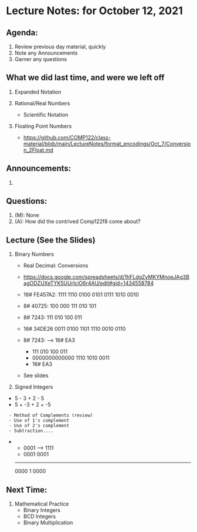 # Lecture Notes: for October 12, 2021 


## Agenda:
  1. Review previous day material, quickly
  1. Note any Announcements
  1. Garner any questions


## What we did last time, and were we left off

  1. Expanded Notation

  1. Rational/Real Numbers 
     - Scientific Notation

  1. Floating Point Numbers
     - https://github.com/COMP122/class-material/blob/main/LectureNotes/format_encodings/Oct_7/Conversion_2Float.md

   
## Announcements:
   1. 

## Questions:
   1. (M): None 
   1. (A): How did the contrived Comp122f8 come about?


## Lecture  (See the Slides)

  1. Binary Numbers
     - Real Decimal: Conversions
     - https://docs.google.com/spreadsheets/d/1hFLdgZyMKYMnoeJAg3BagODZUXeTYK5UUrIciO6r4AU/edit#gid=1434558784

     - 16# FE457A2:  1111 1110 0100 0101 0111 1010 0010
     - 8# 40725:     100 000 111 010 101

     - 8# 7243:   111  010 100 011
     - 16# 34DE26  0011 0100 1101 1110 0010 0110

     - 8# 7243:  -->  16# EA3
       - 111  010 100 011
       - 0000000000000 1110 1010 0011
       - 16# EA3

     -  See slides

  1. Signed Integers

   *  5 - 3 + 2 - 5
   *  5 + -3 + 2 + -5

     - Method of Complements (review) 
     - Use of 1's complement
     - Use of 2's complement
     - Subtraction....

  * - 0001 --> 1111
    + 0001     0001
    ------     ----
      0000   1 0000

## Next Time:
  1. Mathematical Practice
     - Binary Integers
     - BCD Integers
     - Binary Multiplication
